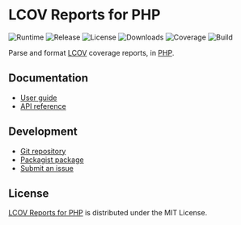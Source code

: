 # LCOV Reports for PHP
![Runtime](https://img.shields.io/packagist/php-v/cedx/lcov.svg) ![Release](https://img.shields.io/packagist/v/cedx/lcov.svg) ![License](https://img.shields.io/packagist/l/cedx/lcov.svg) ![Downloads](https://img.shields.io/packagist/dt/cedx/lcov.svg) ![Coverage](https://coveralls.io/repos/github/cedx/lcov.php/badge.svg) ![Build](https://github.com/cedx/lcov.php/workflows/build/badge.svg)

Parse and format [LCOV](http://ltp.sourceforge.net/coverage/lcov.php) coverage reports, in [PHP](https://www.php.net).

## Documentation
- [User guide](https://docs.belin.io/lcov.php)
- [API reference](https://api.belin.io/lcov.php)

## Development
- [Git repository](https://git.belin.io/cedx/lcov.php)
- [Packagist package](https://packagist.org/packages/cedx/lcov)
- [Submit an issue](https://git.belin.io/cedx/lcov.php/issues)

## License
[LCOV Reports for PHP](https://docs.belin.io/lcov.php) is distributed under the MIT License.
